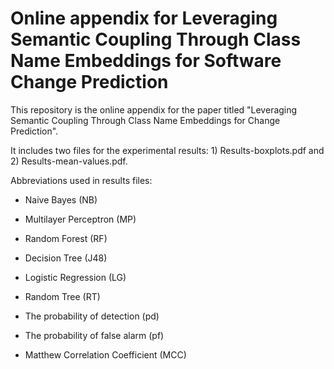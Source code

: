 # Online appendix for Leveraging Semantic Coupling Through Class Name Embeddings for Software Change Prediction

This repository is the online appendix for the paper titled "Leveraging Semantic Coupling Through Class Name Embeddings for Change Prediction". 

It includes two files for the experimental results: 1) Results-boxplots.pdf and 2) Results-mean-values.pdf.

Abbreviations used in results files:
* Naive Bayes (NB)
* Multilayer Perceptron (MP)
* Random Forest (RF) 
* Decision Tree (J48)
* Logistic Regression (LG)
* Random Tree (RT)

* The probability of detection (pd)
* The probability of false alarm (pf) 
* Matthew Correlation Coefficient (MCC)
